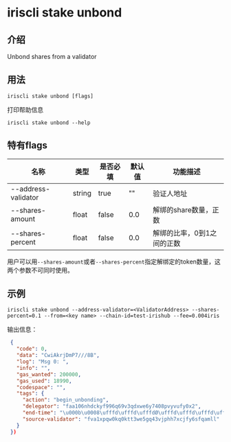 # iriscli stake unbond

## 介绍

Unbond shares from a validator

## 用法

```
iriscli stake unbond [flags]
```

打印帮助信息

```
iriscli stake unbond --help
```

## 特有flags

| 名称                | 类型   | 是否必填 | 默认值   | 功能描述         |
| --------------------| -----  | -------- | -------- | ------------------------------------------------------------------- |
| --address-validator | string | true     | ""       | 验证人地址 |
| --shares-amount     | float  | false    | 0.0      | 解绑的share数量，正数 |
| --shares-percent    | float  | false    | 0.0      | 解绑的比率，0到1之间的正数 |

用户可以用`--shares-amount`或者`--shares-percent`指定解绑定的token数量，这两个参数不可同时使用。

## 示例

```
iriscli stake unbond --address-validator=<ValidatorAddress> --shares-percent=0.1 --from=<key name> --chain-id=test-irishub --fee=0.004iris
```
输出信息：
```json
 {
   "code": 0,
   "data": "CwiAkrjDmP7///8B",
   "log": "Msg 0: ",
   "info": "",
   "gas_wanted": 200000,
   "gas_used": 18990,
   "codespace": "",
   "tags": {
     "action": "begin_unbonding",
     "delegator": "faa106nhdckyf996q69v3qdxwe6y7408pvyvufy0x2",
     "end-time": "\u000b\u0008\ufffd\ufffd\ufffdØ\ufffd\ufffd\ufffd\ufffd\u0001",
     "source-validator": "fva1xpqw0kq0ktt3we5gq43vjphh7xcjfy6sfqamll"
   }
 })
```